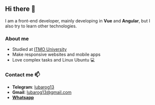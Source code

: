 ## Hi there 👋
 
I am a front-end developer, mainly developing in __Vue__ and __Angular__, but I also try to learn other technologies.

### About me
- Studied at [ITMO University](https://en.itmo.ru/)
- Make responsive websites and mobile apps
- Love complex tasks and Linux Ubuntu 💻

### Contact me 📫
  - __Telegram__: [lubarog13](https://telegram.me/lubarog13)
  - __Gmail__: [lubarog13@gmail.com](mailto:lubarog13@gmail.com) 
  - __[Whatsapp](https://api.whatsapp.com/send?phone=79817668148)__
